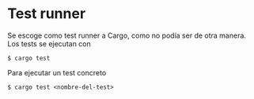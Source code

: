 # Test runner

Se escoge como test runner a Cargo, como no podía ser de otra manera.
Los tests se ejecutan con
```
$ cargo test
```
Para ejecutar un test concreto
```
$ cargo test <nombre-del-test>
```
